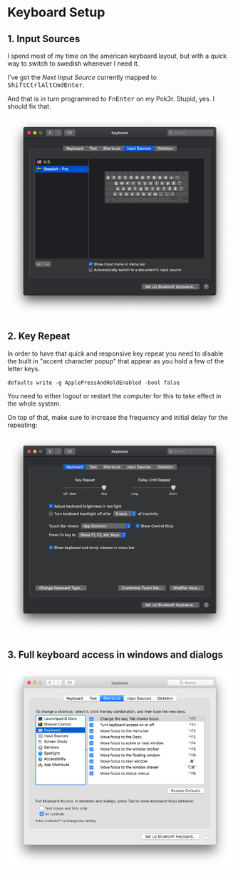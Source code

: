 # Keyboard Setup

## 1. Input Sources

I spend most of my time on the american keyboard layout, but with a quick way to switch to swedish whenever I need it.

I've got the _Next Input Source_ currently mapped to <kbd>Shift</kbd><kbd>Ctrl</kbd><kbd>Alt</kbd><kbd>Cmd</kbd><kbd>Enter</kbd>.

And that is in turn programmed to <kbd>Fn</kbd><kbd>Enter</kbd> on my Pok3r. Stupid, yes. I should fix that.

![Input Sources](assets/input-sources.png)

## 2. Key Repeat

In order to have that quick and responsive key repeat you need to disable the built in "accent character popup" that appear as you hold a few of the letter keys.

```
defaults write -g ApplePressAndHoldEnabled -bool false
```

You need to either logout or restart the computer for this to take effect in the whole system.

On top of that, make sure to increase the frequency and initial delay for the repeating:

![Key Repeat](assets/key-repeat.png)

## 3. Full keyboard access in windows and dialogs

![Full keyboard access](assets/keyboard-access.png)
